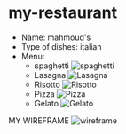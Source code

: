 # my-restaurant

- Name: mahmoud's
- Type of dishes: italian
- Menu:
    - spaghetti
    ![spaghetti](https://www.eligasht.co.uk/Blog/wp-content/uploads/2019/05/Italian-food.jpg)
    - Lasagna
    ![Lasagna](https://insanelygoodrecipes.com/wp-content/uploads/2020/12/Homemade-Ground-Beef-Lasagna-800x530.webp)
    - Risotto
    ![Risotto](https://www.tasteofhome.com/wp-content/uploads/2018/01/Parmesan-Risotto_EXPS_HPLBZ18_33569_B05_18_5b-3.jpg)
    - Pizza
    ![Pizza](https://cdn1.intriper.com/wp-content/uploads/2020/06/19173148/italia-pizza-aurelien-lemasson-unsplash.jpg)
    - Gelato
    ![Gelato](https://www.chelseasmessyapron.com/wp-content/uploads/2018/05/Homemade-Scicilian-Style-Gelato1.jpg) 

MY WIREFRAME
 ![wireframe](https://cdn.discordapp.com/attachments/984068511183831053/1001884035028615250/unknown.png) 

